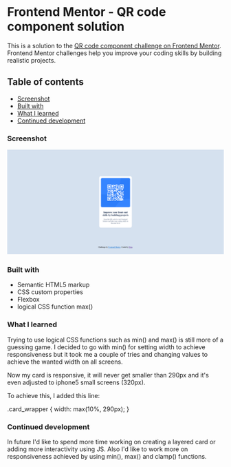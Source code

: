 # Frontend Mentor - QR code component solution

This is a solution to the [QR code component challenge on Frontend Mentor](https://www.frontendmentor.io/challenges/qr-code-component-iux_sIO_H). Frontend Mentor challenges help you improve your coding skills by building realistic projects. 

## Table of contents

  - [Screenshot](#screenshot)
  - [Built with](#built-with)
  - [What I learned](#what-i-learned)
  - [Continued development](#continued-development)


### Screenshot

![](images/screenshot_solution.png)


### Built with

- Semantic HTML5 markup
- CSS custom properties
- Flexbox
- logical CSS function max()


### What I learned

Trying to use logical CSS functions such as min() and max() is still more of a guessing game. I decided to go with min() for setting width to achieve responsiveness but it took me a couple of tries and changing values
to achieve the wanted width on all screens. 

Now my card is responsive, it will never get smaller than 290px and it's even adjusted to iphone5 small screens (320px).

To achieve this, I added this line:

.card_wrapper {
  width: max(10%, 290px);
}

### Continued development

In future I'd like to spend more time working on creating a layered card or adding more interactivity using JS. 
Also I'd like to work more on responsiveness achieved by using min(), max() and clamp() functions.






